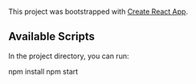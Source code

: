 This project was bootstrapped with [Create React App](https://github.com/facebook/create-react-app).

## Available Scripts

In the project directory, you can run:

npm install 
npm start
